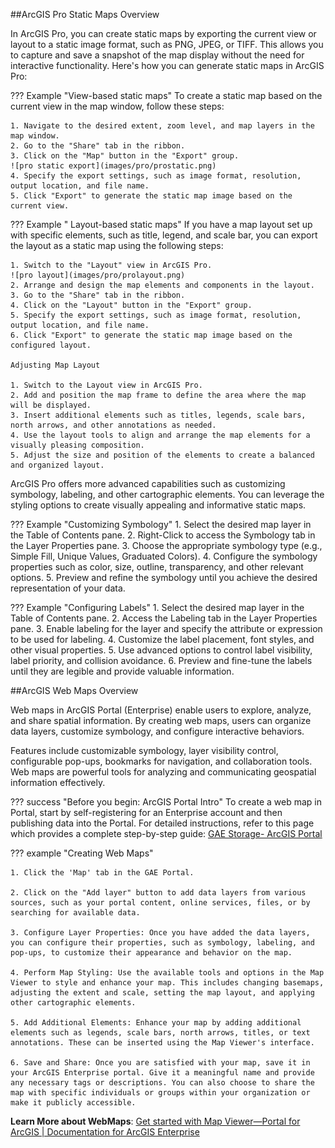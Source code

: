 ##ArcGIS Pro Static Maps Overview

In ArcGIS Pro, you can create static maps by exporting the current view or layout to a static image format, such as PNG, JPEG, or TIFF. This allows you to capture and save a snapshot of the map display without the need for interactive functionality. Here's how you can generate static maps in ArcGIS Pro:

??? Example "View-based static maps"
	To create a static map based on the current view in the map window, follow these steps:

	1. Navigate to the desired extent, zoom level, and map layers in the map window.
	2. Go to the "Share" tab in the ribbon.
	3. Click on the "Map" button in the "Export" group.
	![pro static export](images/pro/prostatic.png)
	4. Specify the export settings, such as image format, resolution, output location, and file name.
	5. Click "Export" to generate the static map image based on the current view.

??? Example " Layout-based static maps"
	If you have a map layout set up with specific elements, such as title, legend, and scale bar, you can export the layout as a static map using the following steps:

	1. Switch to the "Layout" view in ArcGIS Pro.
	![pro layout](images/pro/prolayout.png)
	2. Arrange and design the map elements and components in the layout.
	3. Go to the "Share" tab in the ribbon.
	4. Click on the "Layout" button in the "Export" group.
	5. Specify the export settings, such as image format, resolution, output location, and file name.
	6. Click "Export" to generate the static map image based on the configured layout.
	
	Adjusting Map Layout
	
	1. Switch to the Layout view in ArcGIS Pro.
	2. Add and position the map frame to define the area where the map will be displayed.
	3. Insert additional elements such as titles, legends, scale bars, north arrows, and other annotations as needed.
	4. Use the layout tools to align and arrange the map elements for a visually pleasing composition.
	5. Adjust the size and position of the elements to create a balanced and organized layout.

ArcGIS Pro offers more advanced capabilities such as customizing symbology, labeling, and other cartographic elements. You can leverage the styling options to create visually appealing and informative static maps.

??? Example "Customizing Symbology"
	1. Select the desired map layer in the Table of Contents pane.
	2. Right-Click to access the Symbology tab in the Layer Properties pane.
	3. Choose the appropriate symbology type (e.g., Simple Fill, Unique Values, Graduated Colors).
	4. Configure the symbology properties such as color, size, outline, transparency, and other relevant options.
	5. Preview and refine the symbology until you achieve the desired representation of your data.

??? Example "Configuring Labels"
	1. Select the desired map layer in the Table of Contents pane.
	2. Access the Labeling tab in the Layer Properties pane.
	3. Enable labeling for the layer and specify the attribute or expression to be used for labeling.
	4. Customize the label placement, font styles, and other visual properties.
	5. Use advanced options to control label visibility, label priority, and collision avoidance.
	6. Preview and fine-tune the labels until they are legible and provide valuable information.


##ArcGIS Web Maps Overview

Web maps in ArcGIS Portal (Enterprise) enable users to explore, analyze, and share spatial information. By creating web maps, users can organize data layers, customize symbology, and configure interactive behaviors. 

Features include customizable symbology, layer visibility control, configurable pop-ups, bookmarks for navigation, and collaboration tools. Web maps are powerful tools for analyzing and communicating geospatial information effectively.

??? success "Before you begin: ArcGIS Portal Intro"
	To create a web map in Portal, start by self-registering for an Enterprise account and then publishing data into the Portal. 
	For detailed instructions, refer to this page which provides a complete step-by-step guide: [GAE Storage- ArcGIS Portal](portal.md)

??? example "Creating Web Maps"

	1. Click the 'Map' tab in the GAE Portal.

	2. Click on the "Add layer" button to add data layers from various sources, such as your portal content, online services, files, or by searching for available data.

	3. Configure Layer Properties: Once you have added the data layers, you can configure their properties, such as symbology, labeling, and pop-ups, to customize their appearance and behavior on the map.

	4. Perform Map Styling: Use the available tools and options in the Map Viewer to style and enhance your map. This includes changing basemaps, adjusting the extent and scale, setting the map layout, and applying other cartographic elements.

	5. Add Additional Elements: Enhance your map by adding additional elements such as legends, scale bars, north arrows, titles, or text annotations. These can be inserted using the Map Viewer's interface.

	6. Save and Share: Once you are satisfied with your map, save it in your ArcGIS Enterprise portal. Give it a meaningful name and provide any necessary tags or descriptions. You can also choose to share the map with specific individuals or groups within your organization or make it publicly accessible.


**Learn More about WebMaps**: 
[Get started with Map Viewer—Portal for ArcGIS | Documentation for ArcGIS Enterprise](https://enterprise.arcgis.com/en/portal/latest/use/get-started-with-mv.htm)